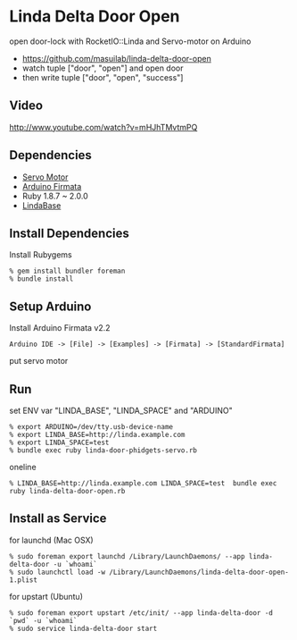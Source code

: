 Linda Delta Door Open
=====================
open door-lock with RocketIO::Linda and Servo-motor on Arduino

* https://github.com/masuilab/linda-delta-door-open
* watch tuple ["door", "open"] and open door
* then write tuple ["door", "open", "success"]


Video
-----
http://www.youtube.com/watch?v=mHJhTMvtmPQ


Dependencies
------------
- [Servo Motor](http://akizukidenshi.com/catalog/g/gM-01794/)
- [Arduino Firmata](https://github.com/shokai/arduino_firmata)
- Ruby 1.8.7 ~ 2.0.0
- [LindaBase](https://github.com/shokai/linda-base)


Install Dependencies
--------------------

Install Rubygems

    % gem install bundler foreman
    % bundle install


Setup Arduino
-------------

Install Arduino Firmata v2.2

    Arduino IDE -> [File] -> [Examples] -> [Firmata] -> [StandardFirmata]

put servo motor

Run
---

set ENV var "LINDA_BASE", "LINDA_SPACE" and "ARDUINO"

    % export ARDUINO=/dev/tty.usb-device-name
    % export LINDA_BASE=http://linda.example.com
    % export LINDA_SPACE=test
    % bundle exec ruby linda-door-phidgets-servo.rb


oneline

    % LINDA_BASE=http://linda.example.com LINDA_SPACE=test  bundle exec ruby linda-delta-door-open.rb


Install as Service
------------------

for launchd (Mac OSX)

    % sudo foreman export launchd /Library/LaunchDaemons/ --app linda-delta-door -u `whoami`
    % sudo launchctl load -w /Library/LaunchDaemons/linda-delta-door-open-1.plist


for upstart (Ubuntu)

    % sudo foreman export upstart /etc/init/ --app linda-delta-door -d `pwd` -u `whoami`
    % sudo service linda-delta-door start
